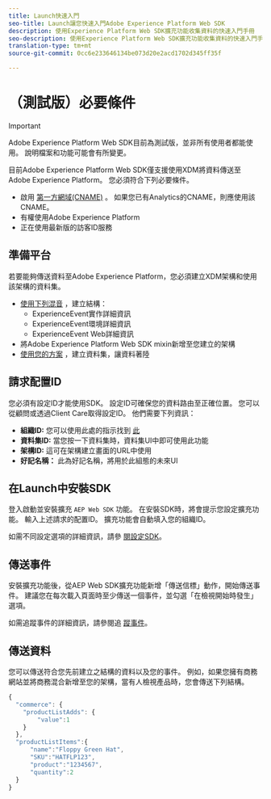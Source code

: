 ```yaml
---
title: Launch快速入門
seo-title: Launch讓您快速入門Adobe Experience Platform Web SDK
description: 使用Experience Platform Web SDK擴充功能收集資料的快速入門手冊
seo-description: 使用Experience Platform Web SDK擴充功能收集資料的快速入門手冊
translation-type: tm+mt
source-git-commit: 0cc6e233646134be073d20e2acd1702d345ff35f

---
```



# （測試版）必要條件

>[!IMPORTANT]
>
>Adobe Experience Platform Web SDK目前為測試版，並非所有使用者都能使用。 說明檔案和功能可能會有所變更。

目前Adobe Experience Platform Web SDK僅支援使用XDM將資料傳送至Adobe Experience Platform。 您必須符合下列必要條件。

- 啟用 [第一方網域(CNAME)](https://docs.adobe.com/content/help/en/core-services/interface/ec-cookies/cookies-first-party.html) 。 如果您已有Analytics的CNAME，則應使用該CNAME。
- 有權使用Adobe Experience Platform
- 正在使用最新版的訪客ID服務

## 準備平台

若要能夠傳送資料至Adobe Experience Platform，您必須建立XDM架構和使用該架構的資料集。

- [使用下列混音](https://www.adobe.io/apis/experienceplatform/home/tutorials/alltutorials.html#!api-specification/markdown/narrative/tutorials/schema_editor_tutorial/schema_editor_tutorial.md) ，建立結構：
   - ExperienceEvent實作詳細資訊
   - ExperienceEvent環境詳細資訊
   - ExperienceEvent Web詳細資訊
- 將Adobe Experience Platform Web SDK mixin新增至您建立的架構
- [使用您的方案](https://platform.adobe.com/dataset/overview) ，建立資料集，讓資料著陸

## 請求配置ID

您必須有設定ID才能使用SDK。 設定ID可確保您的資料路由至正確位置。 您可以從顧問或透過Client Care取得設定ID。 他們需要下列資訊：

- **組織ID:** 您可以使用此處的指示找到 [此](https://docs.adobe.com/content/help/en/core-services/interface/manage-users-and-products/organizations.html)
- **資料集ID:** 當您按一下資料集時，資料集UI中即可使用此功能
- **架構ID:** 這可在架構建立畫面的URL中使用
- **好記名稱：** 此為好記名稱，將用於此組態的未來UI

## 在Launch中安裝SDK

登入啟動並安裝擴充 `AEP Web SDK` 功能。 在安裝SDK時，將會提示您設定擴充功能。 輸入上述請求的配置ID。 擴充功能會自動填入您的組織ID。

如需不同設定選項的詳細資訊，請參 [閱設定SDK](../fundamentals/configuring-the-sdk.md)。

## 傳送事件

安裝擴充功能後，從AEP Web SDK擴充功能新增「傳送信標」動作，開始傳送事件。 建議您在每次載入頁面時至少傳送一個事件，並勾選「在檢視開始時發生」選項。

如需追蹤事件的詳細資訊，請參閱追 [蹤事件](../fundamentals/tracking-events.md)。

## 傳送資料

您可以傳送符合您先前建立之結構的資料以及您的事件。 例如，如果您擁有商務網站並將商務混合新增至您的架構，當有人檢視產品時，您會傳送下列結構。

```javascript
{
  "commerce": {
    "productListAdds": {
        "value":1
    }
  },
  "productListItems":{
      "name":"Floppy Green Hat",
      "SKU":"HATFLP123",
      "product":"1234567",
      "quantity":2
  }
}
```
